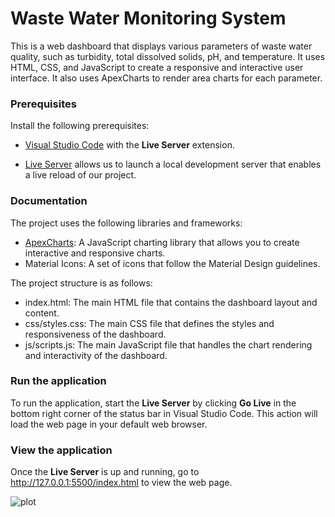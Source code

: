 # Waste Water Monitoring System

This is a web dashboard that displays various parameters of waste water quality, such as turbidity, total dissolved solids, pH, and temperature. It uses HTML, CSS, and JavaScript to create a responsive and interactive user interface. It also uses ApexCharts to render area charts for each parameter.

### Prerequisites

Install the following prerequisites:

- [Visual Studio Code](https://code.visualstudio.com/download) with the **Live Server** extension.

- [Live Server](https://marketplace.visualstudio.com/items?itemName=ritwickdey.LiveServer) allows us to launch a local development server that enables a live reload of our project.

### Documentation

The project uses the following libraries and frameworks:

- [ApexCharts](https://apexcharts.com): A JavaScript charting library that allows you to create interactive and responsive charts.
- Material Icons: A set of icons that follow the Material Design guidelines.

The project structure is as follows:

- index.html: The main HTML file that contains the dashboard layout and content.
- css/styles.css: The main CSS file that defines the styles and responsiveness of the dashboard.
- js/scripts.js: The main JavaScript file that handles the chart rendering and interactivity of the dashboard.

### Run the application

To run the application, start the **Live Server** by clicking **Go Live** in the bottom right corner of the status bar in Visual Studio Code. This action will load the web page in your default web browser.

### View the application

Once the **Live Server** is up and running, go to http://127.0.0.1:5500/index.html to view the web page.

![plot](https://github.com/KumuthuA/waste-water-monitoring-system/blob/main/images/image.png)